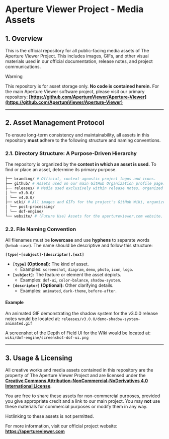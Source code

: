 # Aperture Viewer Project - Media Assets

## 1. Overview

This is the official repository for all public-facing media assets of The Aperture Viewer Project. This includes images, GIFs, and other visual materials used in our official documentation, release notes, and project communications.

> [!WARNING]
> This repository is for asset storage only. **No code is contained herein.** For the main Aperture Viewer software project, please visit our primary repository:
> **[https://github.com/ApertureViewer/Aperture-Viewer](https://github.com/ApertureViewer/Aperture-Viewer)**

---

## 2. Asset Management Protocol

To ensure long-term consistency and maintainability, all assets in this repository **must** adhere to the following structure and naming conventions.

### 2.1. Directory Structure: A Purpose-Driven Hierarchy

The repository is organized by the **context in which an asset is used.** To find or place an asset, determine its primary purpose.

```bash
├── branding/ # Official, context-agnostic project logos and icons.
├── github/ # Assets used on our main GitHub Organization profile page.
├── releases/ # Media used exclusively within release notes, organized by version.
│ └── v3.0.0/
│ └── v4.0.0/
├── wiki/ # All images and GIFs for the project's GitHub Wiki, organized by feature.
│ └── post-processing/
│ └── dof-engine/
└── website/ # (Future Use) Assets for the apertureviewer.com website.
```

### 2.2. File Naming Convention

All filenames must be **lowercase** and use **hyphens** to separate words (`kebab-case`). The name should be descriptive and follow this structure:

**`[type]-[subject]-[descriptor].[ext]`**

*   **`[type]` (Optional):** The kind of asset.
    *   Examples: `screenshot`, `diagram`, `demo`, `photo`, `icon`, `logo`.
*   **`[subject]`:** The feature or element the asset depicts.
    *   Examples: `dof-ui`, `color-balance`, `shadow-system`.
*   **`[descriptor]` (Optional):** Other clarifying details.
    *   Examples: `animated`, `dark-theme`, `before-after`.

#### Example

An animated GIF demonstrating the shadow system for the v3.0.0 release notes would be located at:
`releases/v3.0.0/demo-shadow-system-animated.gif`

A screenshot of the Depth of Field UI for the Wiki would be located at:
`wiki/dof-engine/screenshot-dof-ui.png`

---

## 3. Usage & Licensing

All creative works and media assets contained in this repository are the property of The Aperture Viewer Project and are licensed under the **[Creative Commons Attribution-NonCommercial-NoDerivatives 4.0 International License](https://creativecommons.org/licenses/by-nc-nd/4.0/)**.

You are free to share these assets for non-commercial purposes, provided you give appropriate credit and a link to our main project. You may **not** use these materials for commercial purposes or modify them in any way.

Hotlinking to these assets is not permitted.

For more information, visit our official project website:
**https://apertureviewer.com**
